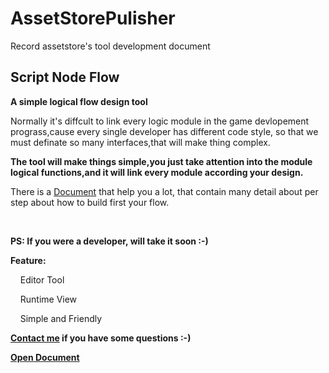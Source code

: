 # AssetStorePulisher
Record assetstore's tool development document


## Script Node Flow

<strong>A simple logical flow design tool</strong>

<p>Normally it's diffcult to link every logic module in the game devlopement prograss,cause every single developer has different code style,
    so that we must definate so many interfaces,that will make thing complex.</p>

<strong>The tool will make things simple,you just take attention into the module logical functions,and it will link every module according your design.</strong>

<p>There is a <a href="https://github.com/abcwangxiaoqi/AssetStorePulisher/blob/master/ScriptNodeFlow/README.md">Document</a> that help you a lot, that contain many detail about per step about how to build first your flow.</p>

<br/>

<strong>PS: If you were a developer, will take it soon :-)</strong>

<strong>Feature: </strong>
<p>&nbsp;&nbsp;&nbsp;&nbsp;Editor Tool</p>
<p>&nbsp;&nbsp;&nbsp;&nbsp;Runtime View</p>
<p>&nbsp;&nbsp;&nbsp;&nbsp;Simple and Friendly</p>


<strong> <a href="mailto:frank.wangqi@foxmail.com">Contact me</a> if you have some questions :-)</strong>

**[Open Document](ScriptNodeFlow/README.md)**